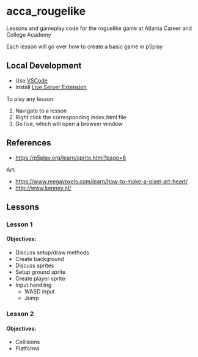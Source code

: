 # acca_rougelike

Lessons and gameplay code for the roguelike game at Atlanta Career and College Academy

Each lesson will go over how to create a basic game in p5play

## Local Development

- Use [VSCode](https://code.visualstudio.com/)
- Install [Live Server Extension](https://marketplace.visualstudio.com/items?itemName=ritwickdey.LiveServer)

To play any lesson:
1. Navigate to a lesson
1. Right click the corresponding index.html file
1. Go live, which will open a browser window

## References

- https://p5play.org/learn/sprite.html?page=6

Art:

- https://www.megavoxels.com/learn/how-to-make-a-pixel-art-heart/
- http://www.kenney.nl/

## Lessons

### Lesson 1

#### Objectives:

- Discuss setup/draw methods
- Create background
- Discuss sprites
- Setup ground sprite
- Create player sprite
- Input handling
    - WASD input
    - Jump

### Lesson 2

#### Objectives:

- Collisions
- Platforms